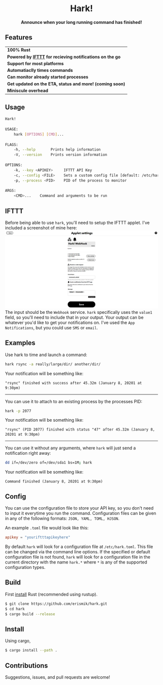 <h1 align="center">Hark!</h1>
<h4 align="center">Announce when your long running command has finished!</h4>

## Features

<table>
    <tr><td><b>100% Rust</b></td></tr>
    <tr><td><b>Powered by <a href="https://ifttt.com/home">IFTTT</a> for recieving notifications on the go</b></td></tr>
    <tr><td><b>Support for most platforms</b></td></tr>
    <tr><td><b>Automatiaclly times commands</b></td></tr>
    <tr><td><b>Can monitor already started processes</b></td></tr>
    <tr><td><b>Get updated on the ETA, status and more! (coming soon)</b></td></tr>
    <tr><td><b>Miniscule overhead</b></td></tr>
</table>


## Usage

```bash
Hark!

USAGE:
    hark [OPTIONS] [CMD]...

FLAGS:
    -h, --help       Prints help information
    -V, --version    Prints version information

OPTIONS:
    -k, --key <APIKEY>     IFTTT API Key
    -c, --config <FILE>    Sets a custom config file [default: /etc/hark.toml]
    -p, --process <PID>    PID of the process to monitor

ARGS:
    <CMD>...    Command and arguments to be run
```

## IFTTT
Before being able to use `hark`, you'll need to setup the IFTTT applet. I've included a screenshot of mine here:
![Use the Webhook and Notification services](examples/IFTTT_Applet.png)
The input should be the `Webhook` service. `hark` specifically uses the `value1` field, so you'll need to include that in your output.
Your output can be whatever you'd like to get your notifications on. I've used the `App Notifications`, but you could use `SMS` or `email`.

## Examples

Use hark to time and launch a command:
```bash
hark rsync -a really/large/dir/ another/dir/
```
Your notification will be something like:
```
"rsync" finished with success after 45.32m (January 8, 20201 at 9:30pm)
```
---
You can use it to attach to an existing process by the processes PID:
```bash
hark -p 2077
```
Your notification will be something like:
```
"rsync" (PID 2077) finished with status "47" after 45.32m (January 8, 20201 at 9:30pm)
```
---
You can use it without any arguments, where `hark` will just send a notification right away:
```bash
dd if=/dev/zero of=/dev/sda1 bs=1M; hark
```
Your notification will be something like:
```
Command finished (January 8, 20201 at 9:30pm)
```


## Config

You can use the configuration file to store your API key, so you don't need to input it everytime you run the command.
Configuration files can be given in any of the following formats: `JSON, YAML, TOML, HJSON`.

An example `.toml` file would look like this:
```toml
apikey = "youriftttapikeyhere"
```

By default `hark` will look for a configuration file at `/etc/hark.toml`.
This file can be changed via the command line options.
If the specified or default configuration file is not found, `hark` will look for a configuration file in the current directory with the name `hark.*` where `*` is any of the supported configuration types.


## Build

First [install](https://www.rust-lang.org/tools/install) Rust (recommended using rustup).

```zsh
$ git clone https://github.com/erismik/hark.git
$ cd hark
$ cargo build --release
```


## Install

Using cargo,

```bash
$ cargo install --path .
```


## Contributions

Suggestions, issues, and pull requests are welcome!
